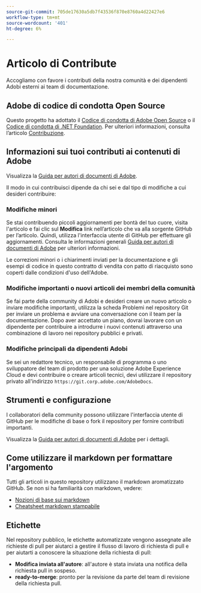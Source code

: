 ```yaml
---
source-git-commit: 705de17630a5db7f43536f870e8760a4d22427e6
workflow-type: tm+mt
source-wordcount: '401'
ht-degree: 6%

---
```

# Articolo di Contribute

Accogliamo con favore i contributi della nostra comunità e dei dipendenti Adobi esterni ai team di documentazione.

## Adobe di codice di condotta Open Source

Questo progetto ha adottato il [Codice di condotta di Adobe Open Source](code-of-conduct.md) o il [Codice di condotta di .NET Foundation](https://dotnetfoundation.org/code-of-conduct). Per ulteriori informazioni, consulta l’articolo [Contribuzione](contributing.md).

## Informazioni sui tuoi contributi ai contenuti di Adobe

Visualizza la [Guida per autori di documenti di Adobe](https://experienceleague.adobe.com/docs/contributor/contributor-guide/introduction.html?lang=it).

Il modo in cui contribuisci dipende da chi sei e dal tipo di modifiche a cui desideri contribuire:

### Modifiche minori

Se stai contribuendo piccoli aggiornamenti per bontà del tuo cuore, visita l&#39;articolo e fai clic sul **Modifica** link nell’articolo che va alla sorgente GitHub per l’articolo. Quindi, utilizza l&#39;interfaccia utente di GitHub per effettuare gli aggiornamenti. Consulta le informazioni generali [Guida per autori di documenti di Adobe](https://experienceleague.adobe.com/docs/contributor/contributor-guide/introduction.html?lang=it) per ulteriori informazioni.

Le correzioni minori o i chiarimenti inviati per la documentazione e gli esempi di codice in questo contratto di vendita con patto di riacquisto sono coperti dalle condizioni d&#39;uso dell&#39;Adobe.

### Modifiche importanti o nuovi articoli dei membri della comunità

Se fai parte della community di Adobi e desideri creare un nuovo articolo o inviare modifiche importanti, utilizza la scheda Problemi nel repository Git per inviare un problema e avviare una conversazione con il team per la documentazione. Dopo aver accettato un piano, dovrai lavorare con un dipendente per contribuire a introdurre i nuovi contenuti attraverso una combinazione di lavoro nei repository pubblici e privati.

<!--
If you submit a pull request with significant changes to documentation and code examples, you'll see a message in the pull request asking you to submit an online contribution license agreement (CLA). We need you to complete the online form before we can review your pull request.
-->

### Modifiche principali da dipendenti Adobi

Se sei un redattore tecnico, un responsabile di programma o uno sviluppatore del team di prodotto per una soluzione Adobe Experience Cloud e devi contribuire o creare articoli tecnici, devi utilizzare il repository privato all&#39;indirizzo `https://git.corp.adobe.com/AdobeDocs`.

<!--Employees from other parts of the Adobe world should use the public repo for minor updates.-->

## Strumenti e configurazione

I collaboratori della community possono utilizzare l&#39;interfaccia utente di GitHub per le modifiche di base o fork il repository per fornire contributi importanti.

Visualizza la [Guida per autori di documenti di Adobe](https://experienceleague.adobe.com/docs/contributor/contributor-guide/introduction.html?lang=it) per i dettagli.

## Come utilizzare il markdown per formattare l&#39;argomento

Tutti gli articoli in questo repository utilizzano il markdown aromatizzato GitHub. Se non si ha familiarità con markdown, vedere:

* [Nozioni di base sui markdown](https://help.github.com/articles/getting-started-with-writing-and-formatting-on-github/)
* [Cheatsheet markdown stampabile](https://guides.github.com/pdfs/markdown-cheatsheet-online.pdf)

## Etichette

Nel repository pubblico, le etichette automatizzate vengono assegnate alle richieste di pull per aiutarci a gestire il flusso di lavoro di richiesta di pull e per aiutarti a conoscere la situazione della richiesta di pull:

* **Modifica inviata all&#39;autore**: all&#39;autore è stata inviata una notifica della richiesta pull in sospeso.
* **ready-to-merge**: pronto per la revisione da parte del team di revisione della richiesta pull.
